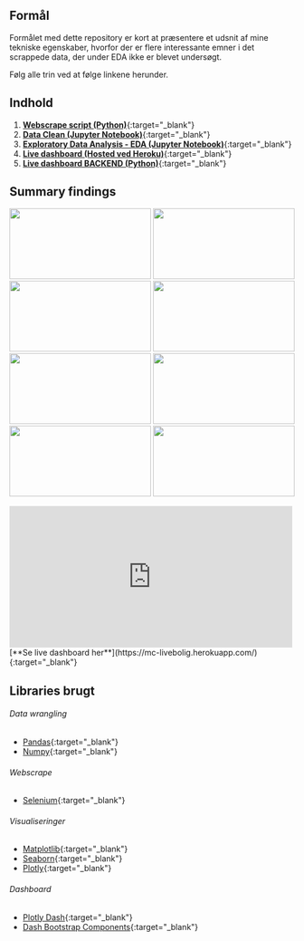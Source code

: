 ## Formål
Formålet med dette repository er kort at præsentere et udsnit af mine tekniske egenskaber, hvorfor der er flere interessante emner i det scrappede data, der under EDA ikke er blevet undersøgt.

Følg alle trin ved at følge linkene herunder.

## Indhold
1. [**Webscrape script (Python)**](https://github.com/MadsJC/Bolig-site-analyse/blob/master/PYTHON%20Bolig-Scraper.py){:target="_blank"}
2. [**Data Clean (Jupyter Notebook)**](https://nbviewer.jupyter.org/github/MadsJC/Bolig-site-analyse/blob/master/PYTHON%20-%20Data%20Clean.ipynb?flush_cache=true){:target="_blank"}
3. [**Exploratory Data Analysis - EDA (Jupyter Notebook)**](https://nbviewer.jupyter.org/github/MadsJC/Bolig-site-analyse/blob/master/PYTHON%20-%20Exploratory%20Data%20Analysis%20%28EDA%29.ipynb?flush_cache=true){:target="_blank"}
4. [**Live dashboard (Hosted ved Heroku)**](https://mc-livebolig.herokuapp.com/){:target="_blank"}
5. [**Live dashboard BACKEND (Python)**](https://github.com/MadsJC/Bolig-site-analyse/tree/master/Bolig_dashboard_live){:target="_blank"}


## Summary findings

<img src="https://i.imgur.com/fUss9yV.png" width="250" height="125"> <img src="https://i.imgur.com/8x1LOlB.png" width="250" height="125">
<img src="https://i.imgur.com/1SVzJkh.png" width="250" height="125"> <img src="https://i.imgur.com/cB6jkBS.png" width="250" height="125">
<img src="https://i.imgur.com/oQP0ryL.png" width="250" height="125"> <img src="https://i.imgur.com/zMPQRwZ.png" width="250" height="125">
<img src="https://i.imgur.com/KIZkQqm.png" width="250" height="125"> <img src="https://i.imgur.com/uN9jEPU.png" width="250" height="125">


<iframe class="embeddedObject shadow resizable" name="embedded_content" scrolling="no" frameborder="0" type="text/html" 
        style="overflow:hidden;" src="https://www.screencast.com/users/mc3465/folders/Capture/media/9eb46b74-ddb5-4634-bb40-08a70ea5a7d0/embed" height="250" width="500" webkitallowfullscreen mozallowfullscreen allowfullscreen></iframe>
[**Se live dashboard her**](https://mc-livebolig.herokuapp.com/){:target="_blank"}



## Libraries brugt

###### Data wrangling
* [Pandas](https://pandas.pydata.org/pandas-docs/version/0.25.3/){:target="_blank"}
* [Numpy](https://numpy.org/doc/stable/reference/){:target="_blank"}

###### Webscrape
* [Selenium](https://selenium-python.readthedocs.io/){:target="_blank"}

###### Visualiseringer
* [Matplotlib](https://matplotlib.org/contents.html){:target="_blank"}
* [Seaborn](https://seaborn.pydata.org/){:target="_blank"}
* [Plotly](https://plotly.com/python/){:target="_blank"}

###### Dashboard
* [Plotly Dash](https://dash.plotly.com/){:target="_blank"}
* [Dash Bootstrap Components](https://dash-bootstrap-components.opensource.faculty.ai/docs/){:target="_blank"}
